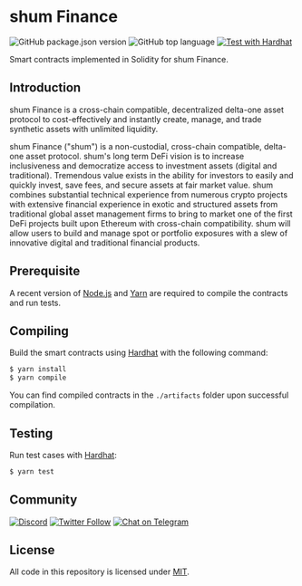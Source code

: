 # shum Finance

![GitHub package.json version](https://img.shields.io/github/package-json/v/shum-finance/shum) ![GitHub top language](https://img.shields.io/github/languages/top/shum-finance/shum) [![Test with Hardhat](https://github.com/shum-finance/shum/actions/workflows/hardhat-test.yml/badge.svg)](https://github.com/shum-finance/shum/actions/workflows/hardhat-test.yml)

Smart contracts implemented in Solidity for shum Finance.

## Introduction

shum Finance is a cross-chain compatible, decentralized delta-one asset protocol to cost-effectively and instantly create, manage, and trade synthetic assets with unlimited liquidity.

shum Finance ("shum") is a non-custodial, cross-chain compatible, delta-one asset protocol. shum's long term DeFi vision is to increase inclusiveness and democratize access to investment assets (digital and traditional). Tremendous value exists in the ability for investors to easily and quickly invest, save fees, and secure assets at fair market value. shum combines substantial technical experience from numerous crypto projects with extensive financial experience in exotic and structured assets from traditional global asset management firms to bring to market one of the first DeFi projects built upon Ethereum with cross-chain compatibility. shum will allow users to build and manage spot or portfolio exposures with a slew of innovative digital and traditional financial products.

## Prerequisite

A recent version of [Node.js](https://nodejs.org/) and [Yarn](https://yarnpkg.com/) are required to compile the contracts and run tests.

## Compiling

Build the smart contracts using [Hardhat](https://hardhat.org/) with the following command:

```sh
$ yarn install
$ yarn compile
```

You can find compiled contracts in the `./artifacts` folder upon successful compilation.

## Testing

Run test cases with [Hardhat](https://hardhat.org/):

```sh
$ yarn test
```

## Community

[![Discord](https://img.shields.io/discord/738363983031173151?label=discord&logo=discord&style=plastic)](https://discordapp.com/channels/738363983031173151/) [![Twitter Follow](https://img.shields.io/twitter/follow/ShumFinance?label=ShumFinance&style=social)](https://twitter.com/ShumFinance) [![Chat on Telegram](https://img.shields.io/badge/Telegram-brightgreen.svg?logo=telegram&color=%234b4e52)](https://t.me/joinchat/Tb3iAhuMZsyfspxhEWQLvw)

## License

All code in this repository is licensed under [MIT](./LICENSE).
